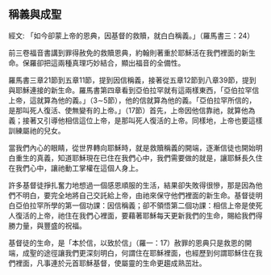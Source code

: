 ## 稱義與成聖 ##

經文: 「如今卻蒙上帝的恩典，因基督的救贖，就白白稱義。」（羅馬書三：24）



前三卷福音書講到罪得赦免的救贖恩典，約翰則著重於耶穌活在我們裡面的新生命。保羅卻把這兩種真理巧妙結合，顯出福音的全備性。

羅馬書三章21節到五章11節，提到因信稱義，接著從五章12節到八章39節，提到與耶穌連接的新生命。羅馬書第四章看到亞伯拉罕就有這兩樣東西，「亞伯拉罕信上帝，這就算為他的義。」（3∼5節），他的信就算為他的義。「亞伯拉罕所信的，是那叫死人復活、使無變有的上帝。」（17節）首先，上帝因他信靠祂，就算他為義；接著又引導他相信這位上帝，是那叫死人復活的上帝。同樣地，上帝也要這樣訓練屬祂的兒女。

當我們內心的眼睛，從世界轉向耶穌時，就是救贖稱義的開端，逐漸信徒也開始明白重生的真義，知道耶穌現在已住在我們心中，我們需要做的就是，讓耶穌長久住在我們心中，讓祂動工掌權在這個人身上。

許多基督徒掙扎奮力地想過一個感恩順服的生活，結果卻失敗得很慘，那是因為他們不明白，要完全地將自己交託給上帝，由祂來保守他們裡面的新生命。基督徒明白亞伯拉罕所學的第一個功課：因信稱義；卻不領悟第二個功課：相信上帝是使死人復活的上帝，祂住在我們心裡面，要藉著耶穌每天更新我們的生命，賜給我們得勝力量，與豐盛的祝福。

基督徒的生命，是「本於信，以致於信」（羅一：17）赦罪的恩典只是救恩的開端，成聖的途徑讓我們更深刻明白，何謂住在耶穌裡面，也經歷到何謂耶穌住在我們裡面，凡事連於元首耶穌基督，使屬靈的生命更趨成熟茁壯。